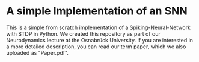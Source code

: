 # A simple Implementation of an SNN
This is a simple from scratch implementation of a Spiking-Neural-Network with STDP in Python. We created this repository as part of our Neurodynamics lecture at the Osnabrück University. If you are interested in a more detailed description, you can read our term paper, which we also uploaded as "Paper.pdf".
